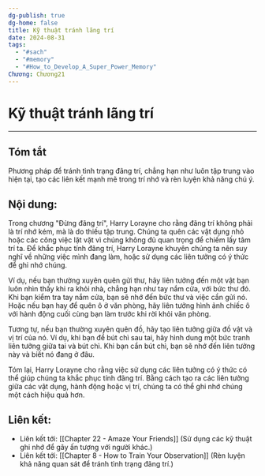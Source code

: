 ```yaml
---
dg-publish: true
dg-home: false
title: Kỹ thuật tránh lãng trí
date: 2024-08-31
tags:
  - "#sach"
  - "#memory"
  - "#How_to_Develop_A_Super_Power_Memory"
Chương: Chương21
---
```

# Kỹ thuật tránh lãng trí
---
## Tóm tắt
Phương pháp để tránh tình trạng đãng trí, chẳng hạn như luôn tập trung vào hiện tại, tạo các liên kết mạnh mẽ trong trí nhớ và rèn luyện khả năng chú ý.

## Nội dung:
Trong chương "Đừng đãng trí", Harry Lorayne cho rằng đãng trí không phải là trí nhớ kém, mà là do thiếu tập trung. Chúng ta quên các vật dụng nhỏ hoặc các công việc lặt vặt vì chúng không đủ quan trọng để chiếm lấy tâm trí ta. Để khắc phục tính đãng trí, Harry Lorayne khuyên chúng ta nên suy nghĩ về những việc mình đang làm, hoặc sử dụng các liên tưởng có ý thức để ghi nhớ chúng.

Ví dụ, nếu bạn thường xuyên quên gửi thư, hãy liên tưởng đến một vật bạn luôn nhìn thấy khi ra khỏi nhà, chẳng hạn như tay nắm cửa, với bức thư đó. Khi bạn kiểm tra tay nắm cửa, bạn sẽ nhớ đến bức thư và việc cần gửi nó. Hoặc nếu bạn hay để quên ô ở văn phòng, hãy liên tưởng hình ảnh chiếc ô với hành động cuối cùng bạn làm trước khi rời khỏi văn phòng.

Tương tự, nếu bạn thường xuyên quên đồ, hãy tạo liên tưởng giữa đồ vật và vị trí của nó. Ví dụ, khi bạn để bút chì sau tai, hãy hình dung một bức tranh liên tưởng giữa tai và bút chì. Khi bạn cần bút chì, bạn sẽ nhớ đến liên tưởng này và biết nó đang ở đâu.

Tóm lại, Harry Lorayne cho rằng việc sử dụng các liên tưởng có ý thức có thể giúp chúng ta khắc phục tính đãng trí. Bằng cách tạo ra các liên tưởng giữa các vật dụng, hành động hoặc vị trí, chúng ta có thể ghi nhớ chúng một cách hiệu quả hơn.

## **Liên kết**:
- Liên kết tới: [[Chapter 22 - Amaze Your Friends]] (Sử dụng các kỹ thuật ghi nhớ để gây ấn tượng với người khác.)
- Liên kết tới: [[Chapter 8 - How to Train Your Observation]] (Rèn luyện khả năng quan sát để tránh tình trạng đãng trí.)